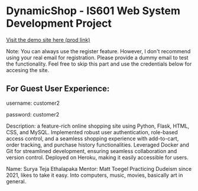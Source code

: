 # DynamicShop - IS601 Web System Development Project 

[Visit the demo site here (prod link)](https://se352-shop-prod-6921ce8bc323.herokuapp.com/login)


Note: You can always use the register feature. However, I don't recommend using your real email for registration. Please provide a dummy email to test the functionality. Feel free to skip this part and use the credentials below for accesing the site.

## For Guest User Experience:

username: customer2

password: customer2

Description: a feature-rich online shopping site using Python, Flask, HTML, CSS, and MySQL. Implemented robust user authentication, role-based access control, and a seamless shopping experience with add-to-cart, order tracking, and purchase history functionalities. Leveraged Docker and Git for streamlined development, ensuring seamless collaboration and version control. Deployed on Heroku, making it easily accessible for users.



Name: Surya Teja Ethalapaka
Mentor: Matt Toegel
Practicing Dudeism since 2021, likes to take it easy. Into 
computers, music, movies, basically art in general. 


